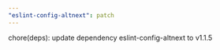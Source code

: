 ```yaml
---
"eslint-config-altnext": patch
---
```


chore(deps): update dependency eslint-config-altnext to v1.1.5
